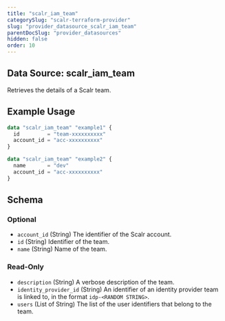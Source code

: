 ```yaml
---
title: "scalr_iam_team"
categorySlug: "scalr-terraform-provider"
slug: "provider_datasource_scalr_iam_team"
parentDocSlug: "provider_datasources"
hidden: false
order: 10
---
```

## Data Source: scalr_iam_team

Retrieves the details of a Scalr team.

## Example Usage

```terraform
data "scalr_iam_team" "example1" {
  id         = "team-xxxxxxxxxx"
  account_id = "acc-xxxxxxxxxx"
}

data "scalr_iam_team" "example2" {
  name       = "dev"
  account_id = "acc-xxxxxxxxxx"
}
```

<!-- schema generated by tfplugindocs -->
## Schema

### Optional

- `account_id` (String) The identifier of the Scalr account.
- `id` (String) Identifier of the team.
- `name` (String) Name of the team.

### Read-Only

- `description` (String) A verbose description of the team.
- `identity_provider_id` (String) An identifier of an identity provider team is linked to, in the format `idp-<RANDOM STRING>`.
- `users` (List of String) The list of the user identifiers that belong to the team.
